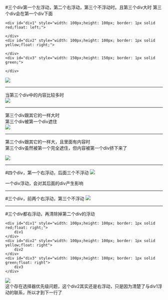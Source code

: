 
#三个div第一个左浮动，第二个右浮动，第三个不浮动时。且第三个div大时
第三个div会在第一个div下面  

	<div id="div1" style="width: 100px;height: 100px; border: 1px solid red;float: left;">

    </div>
    <div id="div2" style="width: 100px;height: 100px; border: 1px solid yellow;float: right;">

    </div>
    <div id="div3" style="width: 150px;height: 150px; border: 1px solid green;">
            
    </div>
![](https://i.imgur.com/Lzd7DdX.png)


----------


当第三个div中的内容比较多时  
![](https://i.imgur.com/ecjN10X.png)  

----------

第三个div跟其它的一样大时  
第三个div被第一个div遮住  
![](https://i.imgur.com/ip34Ukp.png)

----------


第三个div跟其它的一样大，且里面有内容时  
第三个div虽然被第一个完全遮住，但内容被第一个div挤下来了

![](https://i.imgur.com/GAMqvwN.png)

----------

#四个div，第一个右浮动，后面三个不浮动
![](https://i.imgur.com/7Q9zkYe.png)

一个div浮动，会对其后面的div产生影响





----------

#三个div，前两个右浮动，第三个不浮动
![](https://i.imgur.com/9IFtzBR.png)

----------
#三个div都右浮动，再清除掉第二个div的浮动
	<style>
        #div2{
            clear: both;
        }
    </style>

	<div id="div1" style="width: 100px;height: 100px; border: 1px solid red;float: right;">
        div1
    </div>
    <div id="div2" style="width: 100px;height: 100px; border: 1px solid yellow;float: right">
        div2
    </div>
    <div id="div3" style="width: 100px;height: 100px; border: 1px solid green;float: right">
        div3
    </div>
![](https://i.imgur.com/OZdzKLR.png)  
这个存在选择器优先级问题，这个div2其实还是右浮动，只是因为清楚了与div1浮动的联系，所以才到下一行了